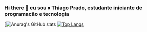 ### Hi there 👋 eu sou o Thiago Prado, estudante iniciante de programação e tecnologia
[![Anurag's GitHub stats](https://github-readme-stats.vercel.app/api?username=thiagoaprado22&show_icons=true&theme=gruvbox)
[![Top Langs](https://github-readme-stats.vercel.app/api/top-langs/?username=thiagoaprado22)](https://github.com/anuraghazra/github-readme-stats)
  

